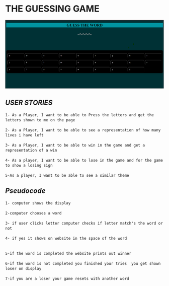 # __THE GUESSING GAME__
![alt text](image.png)
## _USER STORIES_
	1- As a Player, I want to be able to Press the letters and get the letters shown to me on the page

	2- As a Player, I want to be able to see a representation of how many lives i have left

	3- As a Player, I want to be able to win in the game and get a representation of a win	

	4- As a player, I want to be able to lose in the game and for the game to show a losing sign

	5-As a player, I want to be able to see a similar theme 




## _Pseudocode_
	1- computer shows the display 

	2-computer chooses a word 

	3- if user clicks letter computer checks if letter match's the word or not 

	4- if yes it shows on website in the space of the word

	
	5-if the word is completed the website prints out winner

	6-if the word is not completed you finished your tries  you get shown loser on display

	7-if you are a loser your game resets with another word

##